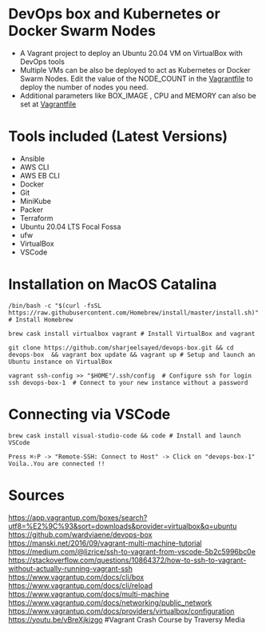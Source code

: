 # DevOps box and Kubernetes or Docker Swarm Nodes

- A Vagrant project to deploy an Ubuntu 20.04 VM on VirtualBox with DevOps tools
- Multiple VMs can be also be deployed to act as Kubernetes or Docker Swarm Nodes. Edit the value of the NODE_COUNT in the [Vagrantfile](https://github.com/sharjeelsayed/devops-box/blob/master/Vagrantfile) to deploy the number of nodes you need.
- Additional parameters like BOX_IMAGE , CPU and MEMORY can also be set at [Vagrantfile](https://github.com/sharjeelsayed/devops-box/blob/master/Vagrantfile)

# Tools included (Latest Versions)

- Ansible
- AWS CLI
- AWS EB CLI
- Docker
- Git
- MiniKube
- Packer
- Terraform
- Ubuntu 20.04 LTS Focal Fossa
- ufw
- VirtualBox
- VSCode

# Installation on MacOS Catalina

```shell
/bin/bash -c "$(curl -fsSL https://raw.githubusercontent.com/Homebrew/install/master/install.sh)" # Install Homebrew

brew cask install virtualbox vagrant # Install VirtualBox and vagrant

git clone https://github.com/sharjeelsayed/devops-box.git && cd devops-box  && vagrant box update && vagrant up # Setup and launch an Ubuntu instance on VirtualBox

vagrant ssh-config >> "$HOME"/.ssh/config  # Configure ssh for login
ssh devops-box-1  # Connect to your new instance without a password
```

# Connecting via VSCode

```shell
brew cask install visual-studio-code && code # Install and launch VSCode

Press ⌘⇧P -> "Remote-SSH: Connect to Host" -> Click on "devops-box-1"
Voila..You are connected !!
```

# Sources

https://app.vagrantup.com/boxes/search?utf8=%E2%9C%93&sort=downloads&provider=virtualbox&q=ubuntu  
https://github.com/wardviaene/devops-box  
https://manski.net/2016/09/vagrant-multi-machine-tutorial  
https://medium.com/@lizrice/ssh-to-vagrant-from-vscode-5b2c5996bc0e  
https://stackoverflow.com/questions/10864372/how-to-ssh-to-vagrant-without-actually-running-vagrant-ssh  
https://www.vagrantup.com/docs/cli/box  
https://www.vagrantup.com/docs/cli/reload  
https://www.vagrantup.com/docs/multi-machine  
https://www.vagrantup.com/docs/networking/public_network  
https://www.vagrantup.com/docs/providers/virtualbox/configuration  
https://youtu.be/vBreXjkizgo #Vagrant Crash Course by Traversy Media
